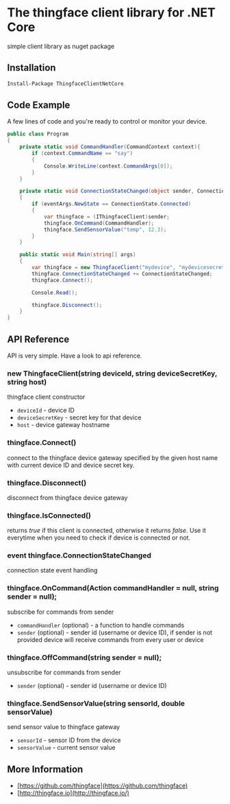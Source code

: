 # The thingface client library for .NET Core
simple client library as nuget package

## Installation

```sh
Install-Package ThingfaceClientNetCore
```

## Code Example

A few lines of code and you're ready to control or monitor your device.

```csharp
public class Program
{
    private static void CommandHandler(CommandContext context){
        if (context.CommandName == "say")
        {
            Console.WriteLine(context.CommandArgs[0]);
        }
    }

    private static void ConnectionStateChanged(object sender, ConnectionStateEventArgs eventArgs)
    {
        if (eventArgs.NewState == ConnectionState.Connected)
        {
            var thingface = (IThingfaceClient)sender;
            thingface.OnCommand(CommandHandler);
            thingface.SendSensorValue("temp", 12.3);
        }
    }

    public static void Main(string[] args)
    {
        var thingface = new ThingfaceClient("mydevice", "mydevicesecret", "my-app.thingface.io");
        thingface.ConnectionStateChanged += ConnectionStateChanged;
        thingface.Connect();

        Console.Read();

        thingface.Disconnect();
    }
}

```

## API Reference
API is very simple. Have a look to api reference.

### new ThingfaceClient(string deviceId, string deviceSecretKey, string host)
thingface client constructor
- `deviceId` - device ID
- `deviceSecretKey` - secret key for that device
- `host` - device gateway hostname

### thingface.Connect()
connect to the thingface device gateway specified by the given host name with current device ID and device secret key.

### thingface.Disconnect()
disconnect from thingface device gateway

### thingface.IsConnected()
returns *true* if this client is connected, otherwise it returns *false*. Use it everytime when you need to check if device is connected or not.

### event thingface.ConnectionStateChanged
connection state event handling

### thingface.OnCommand(Action<CommandContext> commandHandler = null, string sender = null);
subscribe for commands from sender
- `commandHandler` (optional) - a function to handle commands
- `sender` (optional) - sender id (username or device ID), if sender is not provided device will receive commands from every user or device

### thingface.OffCommand(string sender = null);
unsubscribe for commands from sender
- `sender` (optional) - sender id (username or device ID)

### thingface.SendSensorValue(string sensorId, double sensorValue)
send sensor value to thingface gateway
- `sensorId` - sensor ID from the device
- `sensorValue` - current sensor value

## More Information
- [https://github.com/thingface](https://github.com/thingface)
- [http://thingface.io](http://thingface.io/)
